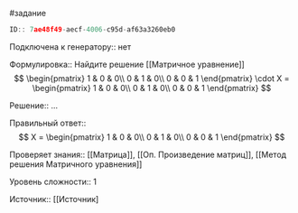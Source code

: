 #задание

```javascript
ID:: 7ae48f49-aecf-4006-c95d-af63a3260eb0
```


Подключена к генератору:: нет

Формулировка:: Найдите решение [[Матричное уравнение]]
$$
\begin{pmatrix}
1 & 0 & 0\\
0 & 1 & 0\\
0 & 0 & 1
\end{pmatrix} \cdot X = 
\begin{pmatrix}
1 & 0 & 0\\
0 & 1 & 0\\
0 & 0 & 1
\end{pmatrix} 
$$

Решение:: ...


Правильный ответ:: 
$$
X = \begin{pmatrix}
1 & 0 & 0\\
0 & 1 & 0\\
0 & 0 & 1
\end{pmatrix} 
$$

Проверяет знания:: [[Матрица]], [[Оп. Произведение матриц]], [[Метод решения Матричного уравнения]]

Уровень сложности:: 1

Источник:: [[Источник]